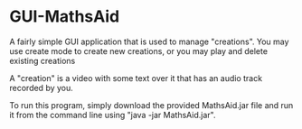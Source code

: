 # GUI-MathsAid
<p>A fairly simple GUI application that is used to manage "creations". 
You may use create mode to create new creations, or you may play and delete existing creations</p>

<p>A "creation" is a video with some text over it that has an audio track recorded by you.</p> 

<p>To run this program, simply download the provided MathsAid.jar file and run it from the command line using "java -jar MathsAid.jar".</p>
